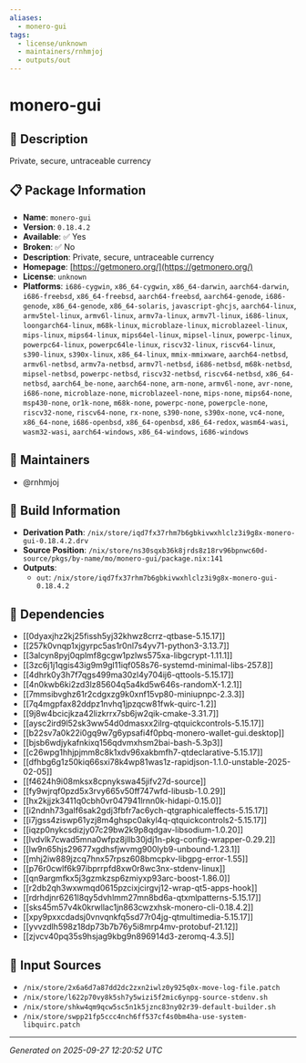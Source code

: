 ```yaml
---
aliases:
  - monero-gui
tags:
  - license/unknown
  - maintainers/rnhmjoj
  - outputs/out
---
```


# monero-gui

## 📝 Description

Private, secure, untraceable currency

## 📋 Package Information

- **Name**: `monero-gui`
- **Version**: `0.18.4.2`
- **Available**: ✅ Yes
- **Broken**: ✅ No
- **Description**: Private, secure, untraceable currency
- **Homepage**: [https://getmonero.org/](https://getmonero.org/)
- **License**: `unknown`
- **Platforms**: `i686-cygwin`, `x86_64-cygwin`, `x86_64-darwin`, `aarch64-darwin`, `i686-freebsd`, `x86_64-freebsd`, `aarch64-freebsd`, `aarch64-genode`, `i686-genode`, `x86_64-genode`, `x86_64-solaris`, `javascript-ghcjs`, `aarch64-linux`, `armv5tel-linux`, `armv6l-linux`, `armv7a-linux`, `armv7l-linux`, `i686-linux`, `loongarch64-linux`, `m68k-linux`, `microblaze-linux`, `microblazeel-linux`, `mips-linux`, `mips64-linux`, `mips64el-linux`, `mipsel-linux`, `powerpc-linux`, `powerpc64-linux`, `powerpc64le-linux`, `riscv32-linux`, `riscv64-linux`, `s390-linux`, `s390x-linux`, `x86_64-linux`, `mmix-mmixware`, `aarch64-netbsd`, `armv6l-netbsd`, `armv7a-netbsd`, `armv7l-netbsd`, `i686-netbsd`, `m68k-netbsd`, `mipsel-netbsd`, `powerpc-netbsd`, `riscv32-netbsd`, `riscv64-netbsd`, `x86_64-netbsd`, `aarch64_be-none`, `aarch64-none`, `arm-none`, `armv6l-none`, `avr-none`, `i686-none`, `microblaze-none`, `microblazeel-none`, `mips-none`, `mips64-none`, `msp430-none`, `or1k-none`, `m68k-none`, `powerpc-none`, `powerpcle-none`, `riscv32-none`, `riscv64-none`, `rx-none`, `s390-none`, `s390x-none`, `vc4-none`, `x86_64-none`, `i686-openbsd`, `x86_64-openbsd`, `x86_64-redox`, `wasm64-wasi`, `wasm32-wasi`, `aarch64-windows`, `x86_64-windows`, `i686-windows`
## 👥 Maintainers

- @rnhmjoj


## 🔧 Build Information

- **Derivation Path**: `/nix/store/iqd7fx37rhm7b6gbkivwxhlclz3i9g8x-monero-gui-0.18.4.2.drv`
- **Source Position**: `/nix/store/ns30sqxb36k8jrds8z18rv96bpnwc60d-source/pkgs/by-name/mo/monero-gui/package.nix:141`
- **Outputs**:
  - `out`:  `/nix/store/iqd7fx37rhm7b6gbkivwxhlclz3i9g8x-monero-gui-0.18.4.2`

## 🔗 Dependencies

- [[0dyaxjhz2kj25fissh5yj32khwz8crrz-qtbase-5.15.17]]
- [[257k0vnqp1xjgyrpc5as1r0nl7s4yv71-python3-3.13.7]]
- [[3alcyn8pyj0qplmf8gcgw1pzlws575xa-libgcrypt-1.11.1]]
- [[3zc6j1j1qgis43ig9m9gl11iqf058s76-systemd-minimal-libs-257.8]]
- [[4dhrk0y3h7f7qgs499ma30zl4y704ij6-qttools-5.15.17]]
- [[4n0kwb6ki2zd3lz85604q5a4kd5w646s-randomX-1.2.1]]
- [[7mmsibvghz61r2cdgxzg9k0xnf15vp80-miniupnpc-2.3.3]]
- [[7q4mgpfax82ddpz1nvhq1jpzqcw81fwk-quirc-1.2]]
- [[9j8w4bcicjkza42lizkrrx7sb6jw2qik-cmake-3.31.7]]
- [[aysc2ird9l52sk3ww54d0dmasxx2ilrg-qtquickcontrols-5.15.17]]
- [[b22sv7a0k22i0gq9w7g6ypsafi4f0pbq-monero-wallet-gui.desktop]]
- [[bjsb6wdjykafnkixq156qdvmxhsm2bai-bash-5.3p3]]
- [[c26wpg1hhjpjmm8c8k1xdv96xakbmfh7-qtdeclarative-5.15.17]]
- [[dfhbg6g1z50kiq66sxi78k4wp81was1z-rapidjson-1.1.0-unstable-2025-02-05]]
- [[f4624h9i08mksx8cpnykswa45jifv27d-source]]
- [[fy9wjrqf0pzd5x3rvy665v50ff747wfd-libusb-1.0.29]]
- [[hx2kjjzk3411q0cbh0vr047941lrnn0k-hidapi-0.15.0]]
- [[i2ndnh73galf6sak2gdj3fbfr7ac6ych-qtgraphicaleffects-5.15.17]]
- [[i7jgss4ziswp61yzj8m4ghspc0akyl4q-qtquickcontrols2-5.15.17]]
- [[iqzp0nykcsdizjy07c29bw2k9p8qdgav-libsodium-1.0.20]]
- [[lvdvlk7cwad5mna0wfpz8jllb30jdj1n-pkg-config-wrapper-0.29.2]]
- [[lw9n65hjs29677xgdhsfjwvmg900lyb9-unbound-1.23.1]]
- [[mhj2iw889jzcq7hnx57rpsz608bmcpkv-libgpg-error-1.55]]
- [[p76r0cwlf6k97ibprrpfd8xw0r8wc3nx-stdenv-linux]]
- [[qn9argmfkx5j3gzmkzsp6zmiyxp93arc-boost-1.86.0]]
- [[r2db2qh3wxwmqd0615pzcixjcirgvj12-wrap-qt5-apps-hook]]
- [[rdrhdjnr6261l8qy5dvhlmm27mn8bd6a-qtxmlpatterns-5.15.17]]
- [[sks45m57v4k0krwllac1jn863cwzxhsk-monero-cli-0.18.4.2]]
- [[xpy9pxxcdadsj0vnvqnkfq5sd77r04jg-qtmultimedia-5.15.17]]
- [[yvvzdlh598z18dp73b7b76y5i8mrp4mv-protobuf-21.12]]
- [[zjvcv40pq35s9hsjag9kbg9n896914d3-zeromq-4.3.5]]

## 📁 Input Sources

- `/nix/store/2x6a6d7a87dd2dc2zxn2iwlz0y925q0x-move-log-file.patch`
- `/nix/store/l622p70vy8k5sh7y5wizi5f2mic6ynpg-source-stdenv.sh`
- `/nix/store/shkw4qm9qcw5sc5n1k5jznc83ny02r39-default-builder.sh`
- `/nix/store/swpp21fp5ccc4nch6ff537cf4s0bm4ha-use-system-libquirc.patch`

---
*Generated on 2025-09-27 12:20:52 UTC*
